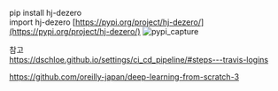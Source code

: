 pip install hj-dezero   
import hj-dezero
[https://pypi.org/project/hj-dezero/](https://pypi.org/project/hj-dezero/)
![pypi_capture](https://user-images.githubusercontent.com/73815944/111421185-e7f8ff80-872f-11eb-8c8f-618189ddb2aa.PNG)


참고  
https://dschloe.github.io/settings/ci_cd_pipeline/#steps---travis-logins

https://github.com/oreilly-japan/deep-learning-from-scratch-3

